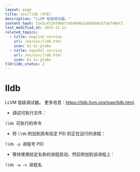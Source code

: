 ```yaml
---
layout: page
title: osx/lldb (中文)
description: "LLVM 低级调试器。"
content_hash: 51e2c47247066fc664896a1d6bb9dcb7a8f40ef2
last_modified_at: 2023-11-12
related_topics:
  - title: English version
    url: /en/osx/lldb.html
    icon: bi bi-globe
  - title: español version
    url: /es/osx/lldb.html
    icon: bi bi-globe
tldri18n_status: 2
---
```

# lldb

LLVM 低级调试器。
更多信息：<https://lldb.llvm.org/man/lldb.html>.

- 调试可执行文件：

`lldb `<span class="tldr-var badge badge-pill bg-dark-lm bg-white-dm text-white-lm text-dark-dm font-weight-bold">可执行的命令</span>

- 将 `lldb` 附加到具有给定 PID 的正在运行的进程：

`lldb -p `<span class="tldr-var badge badge-pill bg-dark-lm bg-white-dm text-white-lm text-dark-dm font-weight-bold">进程号 PID</span>

- 等待使用给定名称的进程启动，然后附加到该进程上：

`lldb -w -n `<span class="tldr-var badge badge-pill bg-dark-lm bg-white-dm text-white-lm text-dark-dm font-weight-bold">进程名</span>
